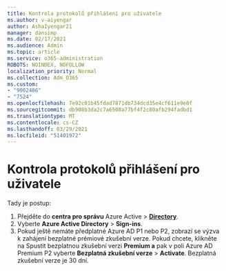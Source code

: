 ```yaml
---
title: Kontrola protokolů přihlášení pro uživatele
ms.author: v-aiyengar
author: AshaIyengar21
manager: dansimp
ms.date: 02/17/2021
ms.audience: Admin
ms.topic: article
ms.service: o365-administration
ROBOTS: NOINDEX, NOFOLLOW
localization_priority: Normal
ms.collection: Adm_O365
ms.custom:
- "9002486"
- "7524"
ms.openlocfilehash: 7e92c01b45fdad7871db734dcd35e4cf611e9e0f
ms.sourcegitcommit: db908b3da2c7a6508a77bf4f2c80afb294fadbd1
ms.translationtype: MT
ms.contentlocale: cs-CZ
ms.lasthandoff: 03/29/2021
ms.locfileid: "51401972"
---
```

# <a name="review-sign-in-logs-for-users"></a>Kontrola protokolů přihlášení pro uživatele

Tady je postup:

1. Přejděte do **centra pro správu** Azure Active  >  **[Directory](https://go.microsoft.com/fwlink/p/?linkid=2067268)**.
1. Vyberte **Azure Active Directory**  >  **Sign-ins**.
1. Pokud ještě nemáte předplatné Azure AD P1 nebo P2, zobrazí se výzva k zahájení bezplatné prémiové zkušební verze. Pokud chcete, klikněte na Spustit bezplatnou zkušební verzi **Premium a** pak v poli Azure AD Premium P2 vyberte **Bezplatná zkušební verze**  >  **Activate**. Bezplatná zkušební verze je 30 dní.